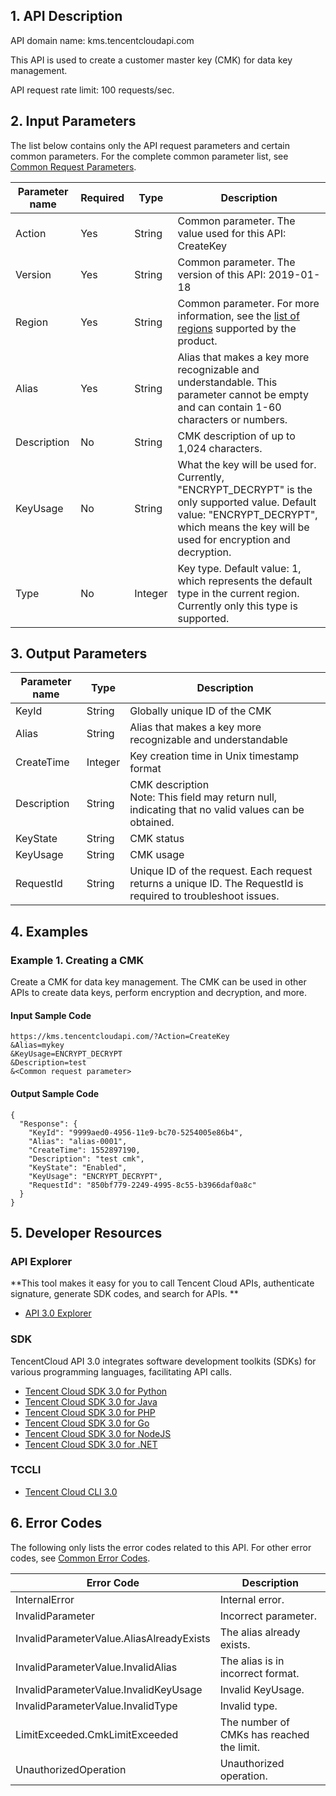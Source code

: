 ## 1. API Description

API domain name: kms.tencentcloudapi.com

This API is used to create a customer master key (CMK) for data key management.

API request rate limit: 100 requests/sec.

## 2. Input Parameters

The list below contains only the API request parameters and certain common parameters. For the complete common parameter list, see [Common Request Parameters](/document/api/573/34406).

| Parameter name | Required | Type | Description |
|---------|---------|---------|---------|
| Action | Yes | String | Common parameter. The value used for this API: CreateKey |
| Version | Yes | String | Common parameter. The version of this API: 2019-01-18 |
| Region | Yes | String | Common parameter. For more information, see the [list of regions](/document/api/573/34406#.E5.9C.B0.E5.9F.9F.E5.88.97.E8.A1.A8) supported by the product. |
| Alias | Yes | String | Alias that makes a key more recognizable and understandable. This parameter cannot be empty and can contain 1-60 characters or numbers. |
| Description | No | String | CMK description of up to 1,024 characters. |
| KeyUsage | No | String | What the key will be used for. Currently, "ENCRYPT_DECRYPT" is the only supported value. Default value: "ENCRYPT_DECRYPT", which means the key will be used for encryption and decryption. |
| Type | No | Integer | Key type. Default value: 1, which represents the default type in the current region. Currently only this type is supported. |

## 3. Output Parameters

| Parameter name | Type | Description |
|---------|---------|---------|
| KeyId | String | Globally unique ID of the CMK |
| Alias | String | Alias that makes a key more recognizable and understandable |
| CreateTime | Integer | Key creation time in Unix timestamp format |
| Description | String | CMK description <br/>Note: This field may return null, indicating that no valid values can be obtained. |
| KeyState | String | CMK status |
| KeyUsage | String | CMK usage |
| RequestId | String | Unique ID of the request. Each request returns a unique ID. The RequestId is required to troubleshoot issues. |

## 4. Examples

### Example 1. Creating a CMK

Create a CMK for data key management. The CMK can be used in other APIs to create data keys, perform encryption and decryption, and more.

#### Input Sample Code

```
https://kms.tencentcloudapi.com/?Action=CreateKey
&Alias=mykey
&KeyUsage=ENCRYPT_DECRYPT
&Description=test
&<Common request parameter>
```

#### Output Sample Code

```
{
  "Response": {
    "KeyId": "9999aed0-4956-11e9-bc70-5254005e86b4",
    "Alias": "alias-0001",
    "CreateTime": 1552897190,
    "Description": "test cmk",
    "KeyState": "Enabled",
    "KeyUsage": "ENCRYPT_DECRYPT",
    "RequestId": "850bf779-2249-4995-8c55-b3966daf0a8c"
  }
}
```


## 5. Developer Resources

### API Explorer

**This tool makes it easy for you to call Tencent Cloud APIs,  authenticate signature, generate SDK codes, and search for APIs. **

* [API 3.0 Explorer](https://console.cloud.tencent.com/api/explorer?Product=kms&Version=2019-01-18&Action=CreateKey)

### SDK

TencentCloud API 3.0 integrates software development toolkits (SDKs) for various programming languages, facilitating API calls. 

* [Tencent Cloud SDK 3.0 for Python](https://github.com/TencentCloud/tencentcloud-sdk-python)
* [Tencent Cloud SDK 3.0 for Java](https://github.com/TencentCloud/tencentcloud-sdk-java)
* [Tencent Cloud SDK 3.0 for PHP](https://github.com/TencentCloud/tencentcloud-sdk-php)
* [Tencent Cloud SDK 3.0 for Go](https://github.com/TencentCloud/tencentcloud-sdk-go)
* [Tencent Cloud SDK 3.0 for NodeJS](https://github.com/TencentCloud/tencentcloud-sdk-nodejs)
* [Tencent Cloud SDK 3.0 for .NET](https://github.com/TencentCloud/tencentcloud-sdk-dotnet)

### TCCLI

* [Tencent Cloud CLI 3.0](https://cloud.tencent.com/document/product/440/6176)

## 6. Error Codes

The following only lists the error codes related to this API. For other error codes, see [Common Error Codes](/document/api/573/15694#.E5.85.AC.E5.85.B1.E9.94.99.E8.AF.AF.E7.A0.81).

| Error Code | Description |
|---------|---------|
| InternalError | Internal error. |
| InvalidParameter | Incorrect parameter. |
| InvalidParameterValue.AliasAlreadyExists | The alias already exists. |
| InvalidParameterValue.InvalidAlias | The alias is in incorrect format. |
| InvalidParameterValue.InvalidKeyUsage | Invalid KeyUsage. |
| InvalidParameterValue.InvalidType | Invalid type. |
| LimitExceeded.CmkLimitExceeded | The number of CMKs has reached the limit. |
| UnauthorizedOperation | Unauthorized operation. |
